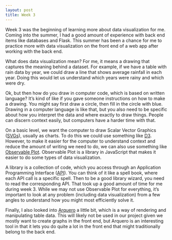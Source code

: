 ```yaml
---
layout: post
title: Week 3
---
```


Week 3 was the beginning of learning more about data visualization for me. Coming into the summer, I had a good amount of experience with back end items like databases and Flask. This summer has been a chance for me to practice more with data visualization on the front end of a web app after working with the back end. 

What does data visualization mean? For me, it means a drawing that captures the meaning behind a dataset. For example, if we have a table with rain data by year, we could draw a line that shows average rainfall in each year. Doing this would let us understand which years were rainy and which were dry. 

Ok, but then how do you draw in computer code, which is based on written language? It’s kind of like if you gave someone instructions on how to make a drawing. You might say first draw a circle, then fill in the circle with blue. Drawing in a computer language is like that, but you also need to be specific about how you interpret the data and where exactly to draw things. People can discern context easily, but computers have a harder time with that. 

On a basic level, we want the computer to draw Scalar Vector Graphics ([SVGs](https://en.wikipedia.org/wiki/Scalable_Vector_Graphics)), usually as charts. To do this we could use something like [D3](https://d3js.org/). However, to make it easier for the computer to understand context and reduce the amount of writing we need to do, we can also use something like [Observable Plot](https://observablehq.com/@observablehq/plot). Observable Plot is a library in JavaScript that makes it easier to do some types of data visualization. 

A library is a collection of code, which you access through an Application Programming Interface ([API](https://en.wikipedia.org/wiki/API)). You can think of it like a spell book, where each API call is a specific spell. Then to be a good library wizard, you need to read the corresponding API. That took up a good amount of time for me during week 3. While we may not use Observable Plot for everything, it’s important to look at any problem (including data visualization) from a few angles to understand how you might most efficiently solve it. 

Finally, I also looked into [Arquero](https://observablehq.com/@uwdata/arquero) a little bit, which is a way of rendering and manipulating table data. This will likely not be used in our project given we mostly want to create graphs in the front end, but Arquero is an interesting tool in that it lets you do quite a lot in the front end that might traditionally belong to the back end. 

